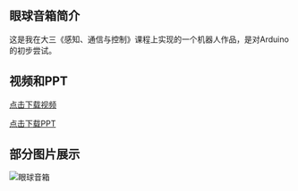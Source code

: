 ## 眼球音箱简介

这是我在大三《感知、通信与控制》课程上实现的一个机器人作品，是对Arduino的初步尝试。

## 视频和PPT

[点击下载视频](../assets/眼球音箱视频.mp4)

[点击下载PPT](../assets/眼球音箱水印版.pdf)

## 部分图片展示

![眼球音箱](../assets/眼球音箱图片.png)
